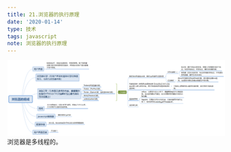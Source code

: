 ```yaml
---
title: 21.浏览器的执行原理
date: '2020-01-14'
type: 技术
tags: javascript
note: 浏览器的执行原理
---
```


<img src="../../images/js/browserExePrinciple.png" alt="暂无数据">
<!-- ![](https://user-gold-cdn.xitu.io/2019/7/7/16bccf9312d40cf2?w=2627&h=916&f=png&s=110988) -->
浏览器是多线程的。
<Valine></Valine>